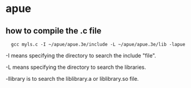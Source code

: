 # apue

## how to compile the .c file 
```
  gcc myls.c -I ~/apue/apue.3e/include -L ~/apue/apue.3e/lib -lapue
```

-I means specifying the directory to search the include "file".  

-L means specifying the directory to search the libraries.  

-llibrary is to search the liblibrary.a or liblibrary.so file.  

